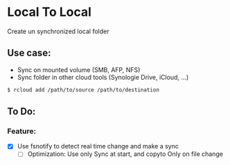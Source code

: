 # Local To Local
Create un synchronized local folder

## Use case:
- Sync on mounted volume (SMB, AFP, NFS)
- Sync folder in other cloud tools (Synologie Drive, iCloud, ...)

```bash
$ rcloud add /path/to/source /path/to/destination
```

## To Do:

### Feature: 
- [x] Use fsnotify to detect real time change and make a sync
	- [ ] Optimization: Use only Sync at start, and copyto Only on file change
